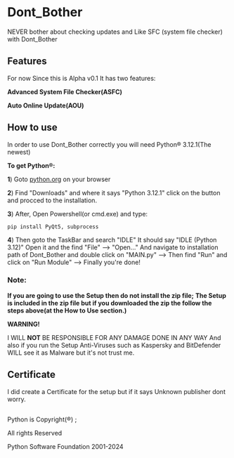 # Dont_Bother
NEVER bother about checking updates and Like SFC (system file checker) with Dont_Bother


## Features

For now Since this is Alpha v0.1 It has two features:

**Advanced System File Checker(ASFC)**

**Auto Online Update(AOU)**

## How to use
In order to use Dont_Bother correctly you will need Python® 3.12.1(The newest) 

**To get Python®:**

**1**) Goto [python.org](https://www.python.org/) on your browser

**2**) Find "Downloads" and where it says "Python 3.12.1" click on the button and procced to the installation.

**3**) After, Open Powershell(or cmd.exe) and type:

`pip install PyQt5, subprocess`

**4**) Then goto the TaskBar and search "IDLE" It should say "IDLE (Python 3.12)" Open it and the find "File" --> "Open..." And 
navigate to installation path of Dont_Bother and double click on "MAIN.py" -->
Then find "Run" and click on "Run Module" --> Finally you're done!
### Note:
**If you are going to use the Setup then do not install the zip file;**
**The Setup is included in the zip file but if you downloaded the zip the follow the steps above(at the How to Use section.)**


**WARNING!**

I WILL **NOT** BE RESPONSIBLE FOR ANY DAMAGE DONE IN ANY WAY
And also if you run the Setup Anti-Viruses such as Kaspersky and BitDefender WILL see it as Malware but it's not trust me.

## Certificate

I did create a Certificate for the setup but if it says Unknown publisher dont worry.


##
Python is Copyright(®) ;

All rights Reserved 

Python Software Foundation 2001-2024
